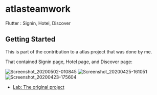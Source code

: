 # atlasteamwork

Flutter : Signin, Hotel, Discover

## Getting Started

This is part of the contribution to a atlas project that was done by me.

That contained Signin page, Hotel page, and Discover page:

![Screenshot_20200502-010845](https://user-images.githubusercontent.com/48675836/81076722-ad5dee00-8ef4-11ea-8578-ae8540b05928.jpg)
![Screenshot_20200425-161051](https://user-images.githubusercontent.com/48675836/81076725-ae8f1b00-8ef4-11ea-9ad0-9484922962f9.jpg)
![Screenshot_20200423-175604](https://user-images.githubusercontent.com/48675836/81076729-afc04800-8ef4-11ea-94d6-d3e6f4240c48.jpg)


- [Lab: The original project](https://github.com/PresKhaled/atlas)

